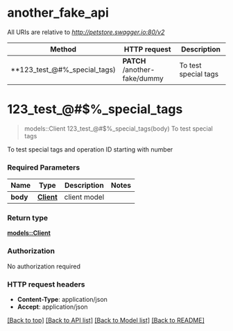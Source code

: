 # another_fake_api

All URIs are relative to *http://petstore.swagger.io:80/v2*

Method | HTTP request | Description
------------- | ------------- | -------------
**123_test_@#$%_special_tags**](another_fake_api.md#123_test_@#$%_special_tags) | **PATCH** /another-fake/dummy | To test special tags


# **123_test_@#$%_special_tags**
> models::Client 123_test_@#$%_special_tags(body)
To test special tags

To test special tags and operation ID starting with number

### Required Parameters

Name | Type | Description  | Notes
------------- | ------------- | ------------- | -------------
  **body** | [**Client**](Client.md)| client model | 

### Return type

[**models::Client**](Client.md)

### Authorization

No authorization required

### HTTP request headers

 - **Content-Type**: application/json
 - **Accept**: application/json

[[Back to top]](#) [[Back to API list]](../README.md#documentation-for-api-endpoints) [[Back to Model list]](../README.md#documentation-for-models) [[Back to README]](../README.md)

